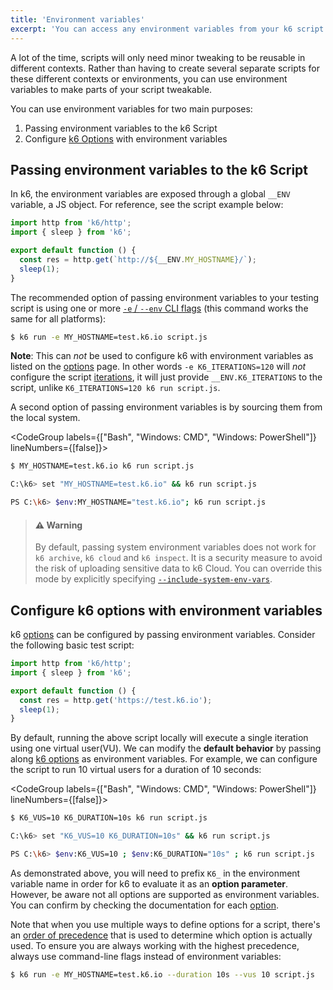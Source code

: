 ```yaml
---
title: 'Environment variables'
excerpt: 'You can access any environment variables from your k6 script code, and use this to supply your VUs with configuration information.'
---
```


A lot of the time, scripts will only need minor tweaking to be reusable in different contexts. Rather than having to create several separate scripts for these different contexts or environments, you can use environment variables to make parts of your script tweakable.

You can use environment variables for two main purposes:

1. Passing environment variables to the k6 Script
2. Configure [k6 Options](/using-k6/options) with environment variables

## Passing environment variables to the k6 Script

In k6, the environment variables are exposed through a global `__ENV` variable, a JS object. For reference, see the script example below:

```javascript
import http from 'k6/http';
import { sleep } from 'k6';

export default function () {
  const res = http.get(`http://${__ENV.MY_HOSTNAME}/`);
  sleep(1);
}
```

The recommended option of passing environment variables to your testing script is using one or more [`-e` / `--env` CLI flags](/using-k6/options#supply-environment-variables) (this command works the same for all platforms):

<CodeGroup labels={[]} lineNumbers={[true]}>

```bash
$ k6 run -e MY_HOSTNAME=test.k6.io script.js
```

</CodeGroup>

**Note**: This can _not_ be used to configure k6 with environment variables as listed on the [options](/using-k6/options) page. In other words `-e K6_ITERATIONS=120` will _not_ configure the script [iterations](/using-k6/options#iterations), it will just provide `__ENV.K6_ITERATIONS` to the script, unlike `K6_ITERATIONS=120 k6 run script.js`.

<Collapsible title="Using System Environment Variables">

A second option of passing environment variables is by sourcing them from the local system.

<CodeGroup labels={["Bash", "Windows: CMD", "Windows: PowerShell"]} lineNumbers={[false]}>

```bash
$ MY_HOSTNAME=test.k6.io k6 run script.js
```

```bash
C:\k6> set "MY_HOSTNAME=test.k6.io" && k6 run script.js
```

```bash
PS C:\k6> $env:MY_HOSTNAME="test.k6.io"; k6 run script.js
```

</CodeGroup>

> #### ⚠️ Warning
>
> By default, passing system environment variables does not work for `k6 archive`, `k6 cloud` and `k6 inspect`. It is a security measure to avoid the risk of uploading sensitive data to k6 Cloud. You can override this mode by explicitly specifying [`--include-system-env-vars`](https://k6.io/docs/using-k6/options/#include-system-env-vars).

</Collapsible>

## Configure k6 options with environment variables

k6 [options](/using-k6/options) can be configured by passing environment variables. Consider the following basic test script:

```javascript
import http from 'k6/http';
import { sleep } from 'k6';

export default function () {
  const res = http.get('https://test.k6.io');
  sleep(1);
}
```

By default, running the above script locally will execute a single iteration using one virtual user(VU). We can modify the **default behavior** by passing along [k6 options](/using-k6/options) as environment variables. For example, we can configure the script to run 10 virtual users for a duration of 10 seconds:

<CodeGroup labels={["Bash", "Windows: CMD", "Windows: PowerShell"]} lineNumbers={[false]}>

```bash
$ K6_VUS=10 K6_DURATION=10s k6 run script.js
```

```bash
C:\k6> set "K6_VUS=10 K6_DURATION=10s" && k6 run script.js
```

```bash
PS C:\k6> $env:K6_VUS=10 ; $env:K6_DURATION="10s" ; k6 run script.js
```

</CodeGroup>

As demonstrated above, you will need to prefix `K6_` in the environment variable name in order for k6 to evaluate it as an **option parameter**. However, be aware not all options are supported as environment variables. You can confirm by checking the documentation for each [option](/using-k6/options/#list-of-options).

Note that when you use multiple ways to define options for a script, there's an [order of precedence](/using-k6/options#using-options) that is used to determine which option is actually used. To ensure you are always working with the highest precedence, always use command-line flags instead of environment variables:

<CodeGroup labels={[]} lineNumbers={[true]}>

```bash
$ k6 run -e MY_HOSTNAME=test.k6.io --duration 10s --vus 10 script.js
```

</CodeGroup>

